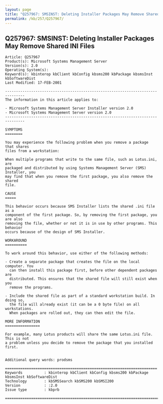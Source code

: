 ```yaml
---
layout: page
title: "Q257967: SMSINST: Deleting Installer Packages May Remove Shared INI Files"
permalink: /kb/257/Q257967/
---
```


## Q257967: SMSINST: Deleting Installer Packages May Remove Shared INI Files

	Article: Q257967
	Product(s): Microsoft Systems Management Server
	Version(s): 2.0
	Operating System(s): 
	Keyword(s): kbinterop kbClient kbConfig kbsms200 kbPackage kbsmsInst kbSoftwareDist
	Last Modified: 17-FEB-2001
	
	-------------------------------------------------------------------------------
	The information in this article applies to:
	
	- Microsoft Systems Management Server Installer version 2.0 
	- Microsoft Systems Management Server version 2.0 
	-------------------------------------------------------------------------------
	
	SYMPTOMS
	========
	
	You may experience the following problem when you remove a package that shares
	files from a workstation:
	
	When multiple programs that write to the same file, such as Lotus.ini, are
	packaged and distributed by using Systems Management Server (SMS) Installer, you
	may find that when you remove the first package, you also remove the shared
	file.
	
	CAUSE
	=====
	
	This behavior occurs because SMS Installer lists the shared .ini file as a
	component of the first package. So, by removing the first package, you are also
	removing the file, whether or not it is in use by other programs. This behavior
	occurs because of the design of SMS Installer.
	
	WORKAROUND
	==========
	
	To work around this behavior, use either of the following methods:
	
	- Create a separate package that creates the file on the local computer. You
	  can then install this package first, before other dependent packages are
	  distributed. This ensures that the shared file will still exist when you
	  remove the programs.
	
	- Include the shared file as part of a standard workstation build. In doing so,
	  the file will already exist (it can be a 0 byte file) on all workstations.
	  When packages are rolled out, they can then edit the file.
	
	MORE INFORMATION
	================
	
	For example, many Lotus products will share the same Lotus.ini file. This is not
	a problem unless you decide to remove the package that you installed first.
	
	
	Additional query words: prodsms
	
	======================================================================
	Keywords          : kbinterop kbClient kbConfig kbsms200 kbPackage kbsmsInst kbSoftwareDist 
	Technology        : kbSMSSearch kbSMS200 kbSMSI200
	Version           : :2.0
	Issue type        : kbprb
	
	=============================================================================
	
